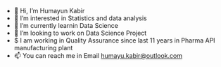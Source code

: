 - 👋 Hi, I’m Humayun Kabir
- 👀 I’m interested in Statistics and data analysis
- 🌱 I’m currently learnin Data Science
- 💞️ I’m looking to work on Data Science Project
- $ I am working in Quality Assurance since last 11 years in Pharma API manufacturing plant
- 📫 You can reach me in Email humayu.kabir@outlook.com

<!---
HKabir007/HKabir007 is a ✨ special ✨ repository because its `README.md` (this file) appears on your GitHub profile.
You can click the Preview link to take a look at your changes.
--->
